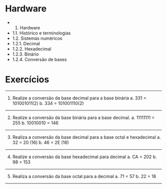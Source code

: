 ﻿# Hardware
- 1. Hardware
- 1.1. Histórico e terminologias
- 1.2. Sistemas numéricos
- 1.2.1. Decimal
- 1.2.2. Hexadecimal
- 1.2.3. Binário
- 1.2.4. Conversão de bases
	
# Exercícios
--------------------------------------------------------------------------
1) Realize a conversão da base decimal para a base binária
a. 331 = 101001011(2)
b. 334 = 101001110(2)
--------------------------------------------------------------------------
2) Realize a conversão da base binária para a base decimal.
a. 11111111 = 255
b. 10010010 = 146
--------------------------------------------------------------------------
3) Realiza a conversão da base decimal para a base octal e hexadecimal
a. 32 = 20 (16)
b. 46 = 2E (16)
--------------------------------------------------------------------------
4) Realize a conversão da base hexadecimal para decimal
a. CA = 202
b. 98 = 153
--------------------------------------------------------------------------
5) Realiza a conversão da base octal para a decimal
a. 71 = 57
b. 22 = 18
--------------------------------------------------------------------------

